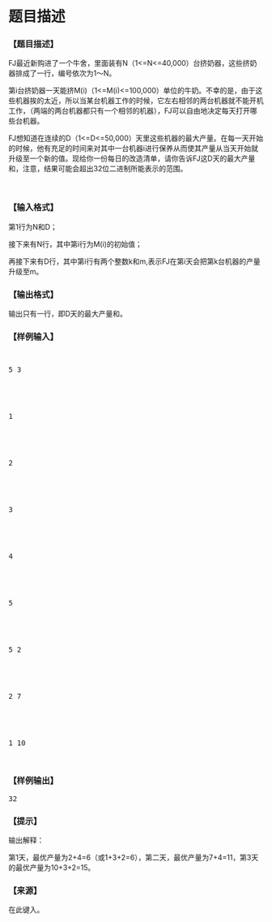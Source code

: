 # 题目描述


<h3>
【题目描述】
</h3>
<p>
</p><p>
FJ最近新购进了一个牛舍，里面装有N（1&lt;=N&lt;=40,000）台挤奶器，这些挤奶器排成了一行，编号依次为1～N。
</p>
<p>
第i台挤奶器一天能挤M(i)（1&lt;=M(i)&lt;=100,000）单位的牛奶。不幸的是，由于这些机器挨的太近，所以当某台机器工作的时候，它左右相邻的两台机器就不能开机工作，（两端的两台机器都只有一个相邻的机器），FJ可以自由地决定每天打开哪些台机器。
</p>
<p>
FJ想知道在连续的D（1&lt;=D&lt;=50,000）天里这些机器的最大产量。在每一天开始的时候，他有充足的时间来对其中一台机器i进行保养从而使其产量从当天开始就升级至一个新的值。现给你一份每日的改造清单，请你告诉FJ这D天的最大产量和，注意，结果可能会超出32位二进制所能表示的范围。
</p>
<p>
<br/>
</p>
<p></p>
<h3>
【输入格式】
</h3>
<p>
</p><p>
第1行为N和D；
</p>
<p>
接下来有N行，其中第i行为M(i)的初始值；
</p>
<p>
再接下来有D行，其中第i行有两个整数k和m,表示FJ在第i天会把第k台机器的产量升级至m。
</p>
<p></p>
<h3>
【输出格式】
</h3>
<p>
</p><p>
输出只有一行，即D天的最大产量和。
</p>
<p></p>
<h3>
【样例输入】
</h3>
<pre><p>
5 3
</p>

<p>
1
</p>

<p>
2
</p>

<p>
3
</p>

<p>
4
</p>

<p>
5
</p>

<p>
5 2
</p>

<p>
2 7
</p>

<p>
1 10
</p>
</pre>
<h3>
【样例输出】
</h3>
<pre>32</pre>
<h3>
【提示】
</h3>
<p>
</p><p>
输出解释：
</p>
<p>
第1天，最优产量为2+4=6（或1+3+2=6），第二天，最优产量为7+4=11，第3天的最优产量为10+3+2=15。
</p>
<p></p>
<h3>
【来源】
</h3>
<p>
在此键入。
</p>
